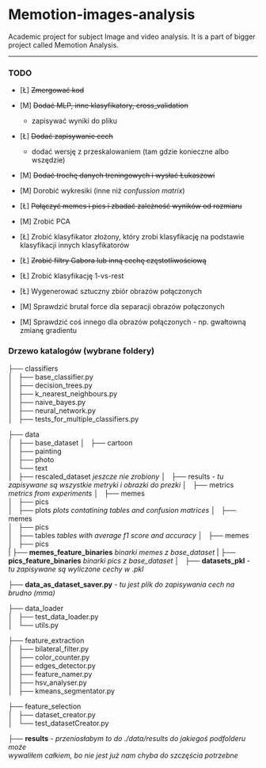 # Memotion-images-analysis
Academic project for subject Image and video analysis. It is a part of bigger project called Memotion Analysis.

---------------
### TODO

- [Ł] ~~Zmergować kod~~
- [M] ~~Dodać MLP, inne klasyfikatory, cross_validation~~
    * zapisywać wyniki do pliku
- [Ł] ~~Dodać zapisywanie cech~~
    * dodać wersję z przeskalowaniem (tam gdzie konieczne albo wszędzie)
- [M] ~~Dodać trochę danych treningowych i wysłać Łukaszowi~~
- [M] Dorobić wykresiki (inne niż *confussion matrix*)

- [Ł] ~~Połączyć memes i pics i zbadać zależność wyników od rozmiaru~~
- [M] Zrobić PCA
- [Ł] Zrobić klasyfikator złożony, który zrobi klasyfikację na podstawie klasyfikacji innych klasyfikatorów
- [Ł] ~~Zrobić filtry Gabora lub inną cechę częstotliwościową~~
- [Ł] Zrobić klasyfikację 1-vs-rest

- [Ł] Wygenerować sztuczny zbiór obrazów połączonych
- [M] Sprawdzić brutal force dla separacji obrazów połączonych
- [M] Sprawdzić coś innego dla obrazów połączonych - np. gwałtowną zmianę gradientu


### Drzewo katalogów (wybrane foldery)

├── classifiers   
│   ├── base_classifier.py  
│   ├── decision_trees.py  
│   ├── k_nearest_neighbours.py  
│   ├── naive_bayes.py  
│   ├── neural_network.py  
│   ├── tests_for_multiple_classifiers.py  

├── data  
│   ├── base_dataset
│       ├── cartoon      
│       ├── painting  
│       ├── photo    
│       └── text  
│   ├── rescaled_dataset *jeszcze nie zrobiony*
│   ├── results - *tu zapisywane są wszystkie metryki i obrazki do prezki*
│       ├── metrics *metrics from experiments*
│           ├── memes    
│           ├── pics       
│       ├── plots *plots contatining tables and confusion matrices*
│           ├── memes      
│           ├── pics    
│       ├── tables  *tables with average f1 score and accuracy*
│           ├── memes      
│           ├── pics  
|   ├── **memes_feature_binaries** *binarki memes z base_dataset*
|   ├── **pics_feature_binaries** *binarki pics z base_dataset*
│   ├── **datasets_pkl** - *tu zapisywane są wyliczone cechy w .pkl*

├── **data_as_dataset_saver.py** - *tu jest plik do zapisywania cech na brudno (mma)*  

├── data_loader  
│   ├── test_data_loader.py  
│   └── utils.py   
  
├── feature_extraction  
│   ├── bilateral_filter.py  
│   ├── color_counter.py  
│   ├── edges_detector.py  
│   ├── feature_namer.py  
│   ├── hsv_analyser.py  
│   ├── kmeans_segmentator.py  

├── feature_selection  
│   ├── dataset_creator.py  
│   └── test_datasetCreator.py  

├── **results** - *przeniosłabym to do ./data/results do jakiegoś podfolderu może*  \
    *wywaliłem całkiem, bo nie jest już nam chyba do szczęścia potrzebne*
